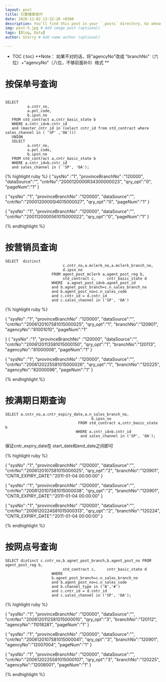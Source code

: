 ```yaml
---
layout: post
title: 引擎搜索技巧
date: 2020-12-02 13:32:20 +0300
description: You’ll find this post in your `_posts` directory. Go ahead and edit it and re-build the site to see your changes. # Add post description (optional)
img: post-5.jpg # Add image post (optional)
tags: [Blog, Data]
author: Starry # Add name author (optional)

---
```


* TOC
{:toc}
**Note： 如果不对的话，将"agencyNo"改成 "branchNo"（六位）+"agencyNo"（八位，不够前面补0）格式 **


# 按保单号查询

```
                     
SELECT
          a.cntr_no,
          a.pol_code,
          b.ipsn_no
   FROM std_contract a,cntr_basic_state b
   WHERE a.cntr_id=b.cntr_id
   and (master_cntr_id in (select cntr_id from std_contract where  sales_channel in ( 'SP' ,'OA')))
   UNION
   SELECT
          a.cntr_no,
          a.pol_code,
          b.ipsn_no
   FROM std_contract a,cntr_basic_state b
   WHERE a.cntr_id=b.cntr_id
   and sales_channel in ( 'SP', 'OA');
```
{% highlight ruby %}
{
"sysNo" :"1",
"provinceBranchNo" :"120000",
"dataSource":"",
"cntrNo":"2000120000R34300000023",
"qry_opt":"0",
"pageNum":"1"
}

{
"sysNo" :"1",
"provinceBranchNo" :"120000",
"dataSource":"",
"cntrNo":"2000120000SI4015000027",
"qry_opt":"0",
"pageNum":"1"
}

{
"sysNo" :"1",
"provinceBranchNo" :"120000",
"dataSource":"",
"cntrNo":"2001120000561015000022",
"qry_opt":"0",
"pageNum":"1"
}

{% endhighlight %}


# 按营销员查询

```
SELECT  distinct
                          c.cntr_no,a.mclerk_no,a.mclerk_branch_no,
                          d.ipsn_no
                     FROM agent_post_mclerk a,agent_post_reg b,
                          std_contract c,     cntr_basic_state d
                     WHERE  a.agnet_post_id=b.agnet_post_id
                     and b.agnet_post_branch=c.n_sales_branch_no
                     and b.agent_post_no=c.n_sales_code
                     and c.cntr_id = d.cntr_id
                     and c.sales_channel in ('SP', 'OA')
```

{% highlight ruby %}

{
"sysNo" :"1",
"provinceBranchNo" :"120000",
"dataSource":"",
"cntrNo":"2006120107S81015000025",
"qry_opt":"1",
"branchNo":"120901",
"agencyNo":"81001010",
"pageNum":"1"

}
{
"sysNo" :"1",
"provinceBranchNo" :"120000",
"dataSource":"",
"cntrNo":"2006120113S81015000150",
"qry_opt":"1",
"branchNo":"120113",
"agencyNo":"81000006",
"pageNum":"1"
}

{
"sysNo" :"1",
"provinceBranchNo" :"120000",
"dataSource":"",
"cntrNo":"2006120225S81015000026",
"qry_opt":"1",
"branchNo":"120225",
"agencyNo":"82000096",
"pageNum":"1"
}

{% endhighlight %}

# 按满期日期查询

```
SELECT a.cntr_no,a.cntr_expiry_date,a.n_sales_branch_no,
                                       b.ipsn_no
                                 FROM std_contract a,cntr_basic_state b
                                WHERE a.cntr_id=b.cntr_id
                                  and sales_channel in ('SP', 'OA');
```

保证cntr_expiry_date在 start_date和end_date之间即可

{% highlight ruby %}

{
"sysNo" :"1",
"provinceBranchNo" :"120000",
"dataSource":"",
"cntrNo":"2006120107S81015000025",
"qry_opt":"2",
"branchNo":"120901",
"CNTR_EXPIRY_DATE":"2011-01-04 00:00:00"
}

{
"sysNo" :"1",
"provinceBranchNo" :"120000",
"dataSource":"",
"cntrNo":"2006120107S81015000038",
"qry_opt":"2",
"branchNo":"120901",
"CNTR_EXPIRY_DATE":"2011-01-04 00:00:00"
}

{
"sysNo" :"1",
"provinceBranchNo" :"120000",
"dataSource":"",
"cntrNo":"2006120224S81015000313",
"qry_opt":"2",
"branchNo":"120224",
"CNTR_EXPIRY_DATE":"2011-01-04 00:00:00"
}

{% endhighlight %}

# 按网点号查询

```
SELECT distinct c.cntr_no,b.agnet_post_branch,b.agent_post_no FROM agent_post_reg b,
                          std_contract c,     cntr_basic_state d
                     WHERE 
                     b.agnet_post_branch=c.n_sales_branch_no
                     and b.agent_post_no=c.n_sales_code
                     and b.channel_type in ('B','#')
                     and c.cntr_id = d.cntr_id
                     and c.sales_channel in ('SP', 'OA');
```
{% highlight ruby %}

{
"sysNo" :"1",
"provinceBranchNo" :"120000",
"dataSource":"",
"cntrNo":"2006120112S81015000010",
"qry_opt":"3",
"branchNo":"120112",
"agencyNo":"11018281",
"pageNum":"1"
}

{
"sysNo" :"1",
"provinceBranchNo" :"120000",
"dataSource":"",
"cntrNo":"2006120107S81015000041",
"qry_opt":"3",
"branchNo":"120901",
"agencyNo":"12007004",
"pageNum":"1"
}

{
"sysNo" :"1",
"provinceBranchNo" :"120000",
"dataSource":"",
"cntrNo":"2006120225S81015000107",
"qry_opt":"3",
"branchNo":"120225",
"agencyNo":"12008001",
"pageNum":"1"
}

{% endhighlight %}